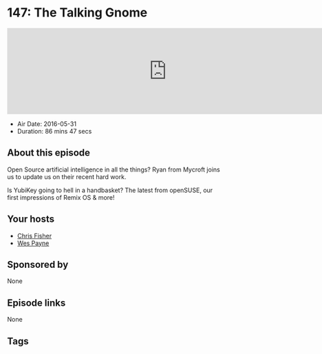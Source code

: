 # 147: The Talking Gnome

<iframe src="https://player.fireside.fm/v2/RUkczH-V+cKUBAM-r?theme=dark" width="740" height="200" frameborder="0" scrolling="no"></iframe>

* Air Date: 2016-05-31
* Duration: 86 mins 47 secs

## About this episode

Open Source artificial intelligence in all the things? Ryan from Mycroft joins us to update us on their recent hard work.

Is YubiKey going to hell in a handbasket? The latest from openSUSE, our first impressions of Remix OS & more!

## Your hosts
* [Chris Fisher](https://linuxunplugged.com/hosts/chrislas)
* [Wes Payne](https://linuxunplugged.com/hosts/wes)

## Sponsored by

None



## Episode links

None



## Tags

